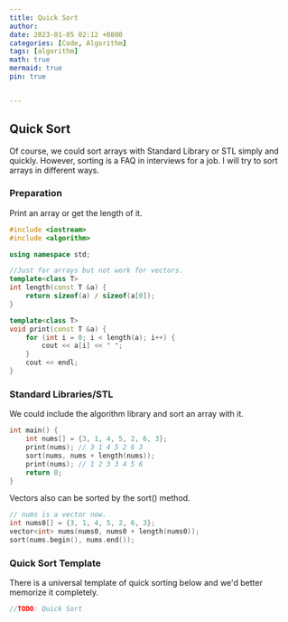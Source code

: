 ```yaml
---
title: Quick Sort
author: 
date: 2023-01-05 02:12 +0800
categories: [Code, Algorithm]
tags: [algorithm]
math: true
mermaid: true
pin: true


---
```




## Quick Sort

Of course, we could sort arrays with Standard Library or STL simply and quickly. However, sorting is a FAQ in interviews for a job. I will try to sort arrays in different ways.

### Preparation

Print an array or get the length of it. 

```c++
#include <iostream>
#include <algorithm>

using namespace std;

//Just for arrays but not work for vectors.
template<class T>
int length(const T &a) { 
    return sizeof(a) / sizeof(a[0]);
}

template<class T>
void print(const T &a) {
    for (int i = 0; i < length(a); i++) {
        cout << a[i] << " ";
    }
    cout << endl;
}
```

### Standard Libraries/STL

We could include the algorithm library and sort an array with it.

```c++
int main() {
    int nums[] = {3, 1, 4, 5, 2, 6, 3}; 
    print(nums); // 3 1 4 5 2 6 3
    sort(nums, nums + length(nums));
    print(nums); // 1 2 3 3 4 5 6
    return 0;
}
```

Vectors also can be sorted by the sort() method.

```c++
// nums is a vector now.
int nums0[] = {3, 1, 4, 5, 2, 6, 3};
vector<int> nums(nums0, nums0 + length(nums0)); 
sort(nums.begin(), nums.end());
```

### Quick Sort Template

There is a universal template of quick sorting below and we'd better memorize it completely.

```c++
//TODO: Quick Sort
```

